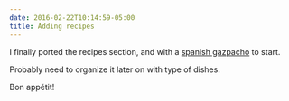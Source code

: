 ```yaml
---
date: 2016-02-22T10:14:59-05:00
title: Adding recipes
---
```


I finally ported the recipes section, and with a <a href="/recipe/spanish_gazpacho/">spanish gazpacho</a> to start.

<!--more-->

Probably need to organize it later on with type of dishes.

Bon appétit!
